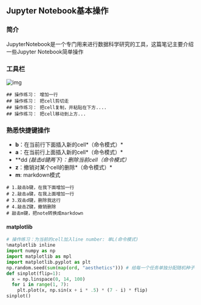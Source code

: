 ## Jupyter Notebook基本操作

### 简介

JupyterNotebook是一个专门用来进行数据科学研究的工具，这篇笔记主要介绍一些Jupyter Notebook简单操作

### 工具栏

![img](http://pic1.tsingdataedu.com/%E5%B7%A5%E5%85%B7%E6%A0%8F.png)

```shell
## 操作练习： 增加一行
## 操作练习： 把cell剪切走
## 操作练习： 把cell复制，并粘贴在下方....
## 操作练习： 把cell移动到上方...
```

### 熟悉快捷键操作

  - **b**：在当前行下面插入新的cell*（命令模式）*
  - **a**：在当前行上面插入新的cell*（命令模式）*
  - **dd **(敲击d键两下)：删除当前cell*（命令模式）*
  - **z**：撤销对某个cell的删除*（命令模式）*
  - **m**: markdown模式

```shell
# 1.敲击b键，在我下面增加一行
# 2.敲击a键，在我上面增加一行
# 3.双击d键，删除我这行
# 4.敲击Z键，撤销删除
# 敲击m键，把note转换成markdown
```

#### matplotlib

```python
# 操作练习：为当前的cell加入line number: 单L(命令模式)
%matplotlib inline
import numpy as np
import matplotlib as mpl
import matplotlib.pyplot as plt
np.random.seed(sum(map(ord, "aesthetics"))) # 给每一个任务单独分配随机种子
def sinplot(flip=1):
  x = np.linspace(0, 14, 100)
  for i in range(1, 7):
    plt.plot(x, np.sin(x + i * .5) * (7 - i) * flip)
sinplot()
```

